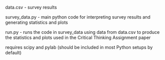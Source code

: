 data.csv - survey results

survey_data.py - main python code for interpreting survey results and generating statistics and plots

run.py - runs the code in survey_data using data from data.csv to produce the statistics and plots used in the Critical Thinking Assignment paper



requires scipy and pylab (should be included in most Python setups by default)
